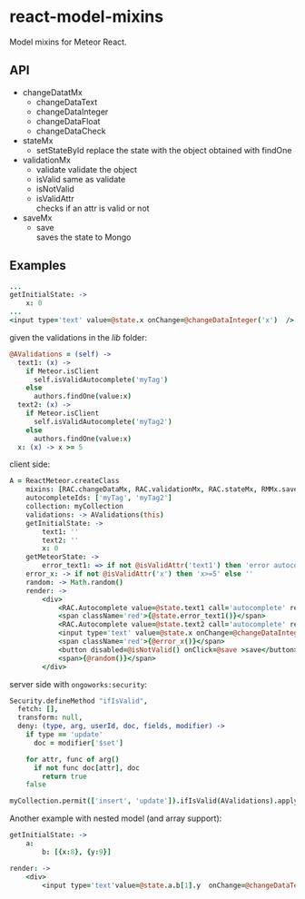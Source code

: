 react-model-mixins
==================

Model mixins for Meteor React.

API
---

* changeDatatMx
    * changeDataText
    * changeDataInteger
    * changeDataFloat
    * changeDataCheck
* stateMx
    * setStateById
      replace the state with the object obtained with findOne
* validationMx
    * validate
      validate the object
    * isValid
      same as validate
    * isNotValid
    * isValidAttr   
      checks if an attr is valid or not  
* saveMx   
    * save    
      saves the state to Mongo
      
Examples
--------

```coffee
...
getInitialState: ->
    x: 0
...
<input type='text' value=@state.x onChange=@changeDataInteger('x')  />

```      

given the validations in the *lib* folder:
```coffee
@AValidations = (self) ->
  text1: (x) ->
    if Meteor.isClient
      self.isValidAutocomplete('myTag')
    else
      authors.findOne(value:x)
  text2: (x) ->
    if Meteor.isClient
      self.isValidAutocomplete('myTag2')
    else
      authors.findOne(value:x)
  x: (x) -> x >= 5
```
  
client side:
```coffee
A = ReactMeteor.createClass
    mixins: [RAC.changeDataMx, RAC.validationMx, RAC.stateMx, RMMx.saveMx, RMMx.validationMx, RMMx.changeDatatMx]
    autocompleteIds: ['myTag', 'myTag2']
    collection: myCollection
    validations: -> AValidations(this)
    getInitialState: ->
        text1: ''
        text2: ''
        x: 0
    getMeteorState: ->
        error_text1: => if not @isValidAttr('text1') then 'error autocomplete' else ''
    error_x: -> if not @isValidAttr('x') then 'x>=5' else ''
    random: -> Math.random()
    render: ->
        <div>
            <RAC.Autocomplete value=@state.text1 call='autocomplete' reference='value' renderTemplate=renT tag='myTag' changeData=@changeDataAutocomplete('text1') />
            <span className='red'>{@state.error_text1()}</span>
            <RAC.Autocomplete value=@state.text2 call='autocomplete' reference='value' tag='myTag2' changeData=@changeDataAutocomplete('text2') />
            <input type='text' value=@state.x onChange=@changeDataInteger('x')  />
            <span className='red'>{@error_x()}</span>
            <button disabled=@isNotValid() onClick=@save >save</button>
            <span>{@random()}</span>
        </div>
```
  
server side with ```ongoworks:security```:
```coffee
Security.defineMethod "ifIsValid",
  fetch: [],
  transform: null,
  deny: (type, arg, userId, doc, fields, modifier) ->
    if type == 'update'
      doc = modifier['$set']

    for attr, func of arg()
      if not func doc[attr], doc
        return true
    false

myCollection.permit(['insert', 'update']).ifIsValid(AValidations).apply()  
```  
  
Another example with nested model (and array support):

```coffee
getInitialState: ->
    a:
        b: [{x:8}, {y:9}]

render: ->
    <div>
        <input type='text'value=@state.a.b[1].y  onChange=@changeDataText('a.b.1.y') />
```              